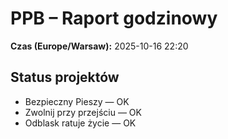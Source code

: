 # PPB – Raport godzinowy
**Czas (Europe/Warsaw):** 2025-10-16 22:20

## Status projektów
- Bezpieczny Pieszy — OK
- Zwolnij przy przejściu — OK
- Odblask ratuje życie — OK


